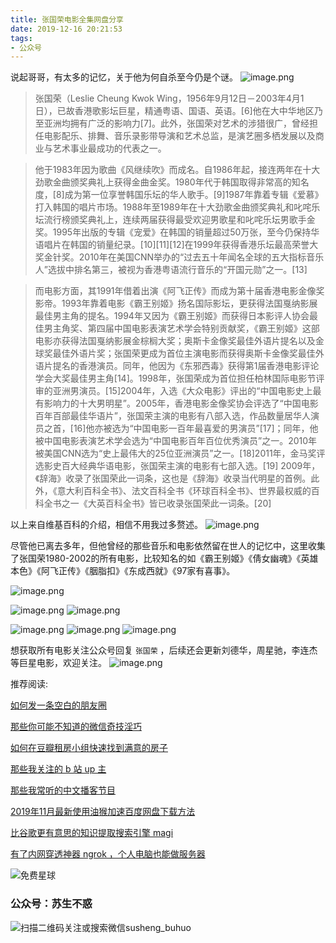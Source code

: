 ```yaml
---
title: 张国荣电影全集网盘分享
date: 2019-12-16 20:21:53
tags:
- 公众号
---
```

说起哥哥，有太多的记忆，关于他为何自杀至今仍是个谜。
![image.png](https://upload-images.jianshu.io/upload_images/17817191-f71accdaf6503095.png?imageMogr2/auto-orient/strip%7CimageView2/2/w/1240)
> 张国荣（Leslie Cheung Kwok Wing，1956年9月12日－2003年4月1日），已故香港歌影坛巨星，精通粤语、国语、英语。[6]他在大中华地区乃至亚洲均拥有广泛的影响力[7]。此外，张国荣对艺术的涉猎很广，曾经担任电影配乐、排舞、音乐录影带导演和艺术总监，是演艺圈多栖发展以及商业与艺术事业最成功的代表之一。

> 他于1983年因为歌曲《风继续吹》而成名。自1986年起，接连两年在十大劲歌金曲颁奖典礼上获得金曲金奖。1980年代于韩国取得非常高的知名度，[8]成为第一位享誉韩国乐坛的华人歌手。[9]1987年靠着专辑《爱慕》打入韩国的唱片市场。1988年至1989年在十大劲歌金曲颁奖典礼和叱咤乐坛流行榜颁奖典礼上，连续两届获得最受欢迎男歌星和叱咤乐坛男歌手金奖。1995年出版的专辑《宠爱》在韩国的销量超过50万张，至今仍保持华语唱片在韩国的销量纪录。[10][11][12]在1999年获得香港乐坛最高荣誉大奖金针奖。2010年在美国CNN举办的“过去五十年闻名全球的五大指标音乐人”选拔中排名第三，被视为香港粤语流行音乐的“开国元勋”之一。[13]

> 而电影方面，其1991年借着出演《阿飞正传》而成为第十届香港电影金像奖影帝。1993年靠着电影《霸王别姬》扬名国际影坛，更获得法国戛纳影展最佳男主角的提名。1994年又因为《霸王别姬》而获得日本影评人协会最佳男主角奖、第四届中国电影表演艺术学会特别贡献奖，《霸王别姬》这部电影亦获得法国戛纳影展金棕榈大奖；奥斯卡金像奖最佳外语片提名以及金球奖最佳外语片奖；张国荣更成为首位主演电影而获得奥斯卡金像奖最佳外语片提名的香港演员。同年，他因为《东邪西毒》获得第1届香港电影评论学会大奖最佳男主角[14]。1998年，张国荣成为首位担任柏林国际电影节评审的亚洲男演员。[15]2004年，入选《大众电影》评出的“中国电影史上最有影响力的十大男明星”。2005年，香港电影金像奖协会评选了“中国电影百年百部最佳华语片”，张国荣主演的电影有八部入选，作品数量居华人演员之首，[16]他亦被选为“中国电影一百年最喜爱的男演员”[17]；同年，他被中国电影表演艺术学会选为“中国电影百年百位优秀演员”之一。2010年被美国CNN选为“史上最伟大的25位亚洲演员”之一。[18]2011年，金马奖评选影史百大经典华语电影，张国荣主演的电影有七部入选。[19]
2009年，《辞海》收录了张国荣此一词条，这也是《辞海》收录当代明星的首例。此外，《意大利百科全书》、法文百科全书《环球百科全书》、世界最权威的百科全书之一《大英百科全书》皆已收录张国荣此一词条。[20]

以上来自维基百科的介绍，相信不用我过多赘述。
![image.png](https://upload-images.jianshu.io/upload_images/17817191-983bc3961357f5c7.png?imageMogr2/auto-orient/strip%7CimageView2/2/w/1240)

尽管他已离去多年，但他曾经的那些音乐和电影依然留在世人的记忆中，这里收集了张国荣1980-2002的所有电影，比较知名的如《霸王别姬》《倩女幽魂》《英雄本色》《阿飞正传》《胭脂扣》《东成西就》《97家有喜事》。

![image.png](https://upload-images.jianshu.io/upload_images/17817191-f08b3ebe4c516c57.png?imageMogr2/auto-orient/strip%7CimageView2/2/w/1240)

![image.png](https://upload-images.jianshu.io/upload_images/17817191-143c41535c44192b.png?imageMogr2/auto-orient/strip%7CimageView2/2/w/1240)
![image.png](https://upload-images.jianshu.io/upload_images/17817191-df1417ac103eb049.png?imageMogr2/auto-orient/strip%7CimageView2/2/w/1240)

![image.png](https://upload-images.jianshu.io/upload_images/17817191-9c6a458121ab21ae.png?imageMogr2/auto-orient/strip%7CimageView2/2/w/1240)
![image.png](https://upload-images.jianshu.io/upload_images/17817191-0835dc6c9cdaba59.png?imageMogr2/auto-orient/strip%7CimageView2/2/w/1240)
![image.png](https://upload-images.jianshu.io/upload_images/17817191-50b0b1d819b20f7a.png?imageMogr2/auto-orient/strip%7CimageView2/2/w/1240)

想获取所有电影关注公众号回复 `张国荣` ，后续还会更新刘德华，周星驰，李连杰等巨星电影，欢迎关注。
![image.png](https://upload-images.jianshu.io/upload_images/17817191-e8be69bbcc75f2b8.png?imageMogr2/auto-orient/strip%7CimageView2/2/w/1240)

推荐阅读:


[如何发一条空白的朋友圈](https://mp.weixin.qq.com/s/Xz1m-mqtCcBF_4hmGCpkUQ)

[那些你可能不知道的微信奇技淫巧](https://mp.weixin.qq.com/s/eGDO0Y8el_dsEyriCoAgog)

[如何在豆瓣租房小组快速找到满意的房子](https://mp.weixin.qq.com/s/k5lBwiDzGgSU3fh2v2Rw9A)

[那些我关注的 b 站 up 主](https://mp.weixin.qq.com/s/952eqef1Rm3HpH5DYbTjZg)

[那些我常听的中文播客节目](https://mp.weixin.qq.com/s/Y8wlutMFZymzCAKM3fp8SA)

[2019年11月最新使用油猴加速百度网盘下载方法](https://mp.weixin.qq.com/s/XTn8wPEyThacR3GLHyzBLA)

[比谷歌更有意思的知识提取搜索引擎 magi](https://mp.weixin.qq.com/s/f36fXJbMYgWMTSTaGMeFCg)

[有了内网穿透神器 ngrok ，个人电脑也能做服务器](https://mp.weixin.qq.com/s/I6Cd01c9fDx3MFeE3pGauw)

 ![免费星球](https://upload-images.jianshu.io/upload_images/17817191-8ff6e00de5b0726e.png?imageMogr2/auto-orient/strip%7CimageView2/2/w/1240)
### 公众号：苏生不惑
 ![扫描二维码关注或搜索微信susheng_buhuo](https://upload-images.jianshu.io/upload_images/17817191-6e0079f95d4c0338.jpg?imageMogr2/auto-orient/strip%7CimageView2/2/w/1240)




